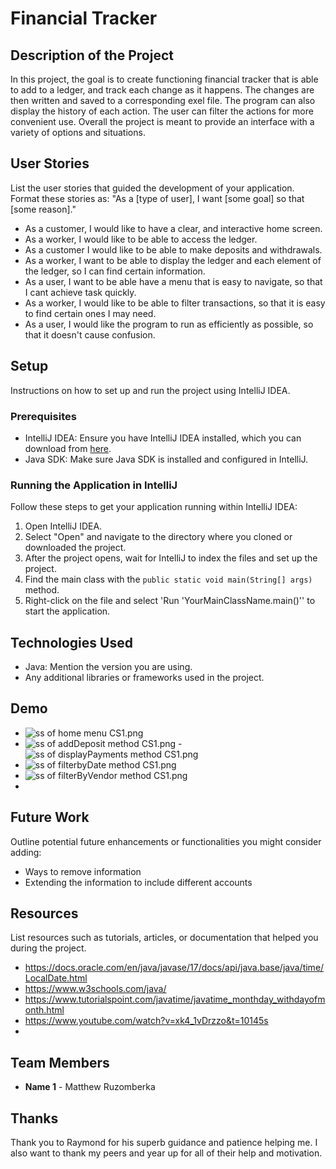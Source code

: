 # Financial Tracker

## Description of the Project

In this project, the goal is to create functioning financial tracker that is able to add to a ledger, and track each change as
it happens. The changes are then written and saved to a corresponding exel file. The program can also display the history
of each action. The user can filter the actions for more convenient use. Overall the project is meant to provide an interface with 
a variety of options and situations.

## User Stories

List the user stories that guided the development of your application. Format these stories as: "As a [type of user], I want [some goal] so that [some reason]."

- As a customer, I would like to have a clear, and interactive home screen.
- As a worker, I would like to be able to access the ledger.
- As a customer I would like to be able to make deposits and withdrawals.
- As a worker, I want to be able to display the ledger and each element of the ledger, so I can find certain information.
- As a user, I want to be able have a menu that is easy to navigate, so that I cant achieve task quickly.
- As a worker, I would like to be able to filter transactions, so that it is easy to find certain ones I may need.
- As a user, I would like the program to run as efficiently as possible, so that it doesn't cause confusion.

## Setup

Instructions on how to set up and run the project using IntelliJ IDEA.

### Prerequisites

- IntelliJ IDEA: Ensure you have IntelliJ IDEA installed, which you can download from [here](https://www.jetbrains.com/idea/download/).
- Java SDK: Make sure Java SDK is installed and configured in IntelliJ.

### Running the Application in IntelliJ

Follow these steps to get your application running within IntelliJ IDEA:

1. Open IntelliJ IDEA.
2. Select "Open" and navigate to the directory where you cloned or downloaded the project.
3. After the project opens, wait for IntelliJ to index the files and set up the project.
4. Find the main class with the `public static void main(String[] args)` method.
5. Right-click on the file and select 'Run 'YourMainClassName.main()'' to start the application.

## Technologies Used

- Java: Mention the version you are using.
- Any additional libraries or frameworks used in the project.

## Demo

- ![ss of home menu CS1.png](..%2F..%2F..%2F..%2FPictures%2FScreenshots%2Fss%20of%20home%20menu%20CS1.png)
- ![ss of addDeposit method CS1.png](..%2F..%2F..%2F..%2FPictures%2FScreenshots%2Fss%20of%20addDeposit%20method%20CS1.png)
-![ss of displayPayments method CS1.png](..%2F..%2F..%2F..%2FPictures%2FScreenshots%2Fss%20of%20displayPayments%20method%20CS1.png)
- ![ss of filterbyDate method CS1.png](..%2F..%2F..%2F..%2FPictures%2FScreenshots%2Fss%20of%20filterbyDate%20method%20CS1.png)
- ![ss of filterByVendor method CS1.png](..%2F..%2F..%2F..%2FPictures%2FScreenshots%2Fss%20of%20filterByVendor%20method%20CS1.png)
- 
## Future Work

Outline potential future enhancements or functionalities you might consider adding:

- Ways to remove information
- Extending the information to include different accounts

## Resources

List resources such as tutorials, articles, or documentation that helped you during the project.

- https://docs.oracle.com/en/java/javase/17/docs/api/java.base/java/time/LocalDate.html
- https://www.w3schools.com/java/
- https://www.tutorialspoint.com/javatime/javatime_monthday_withdayofmonth.html
- https://www.youtube.com/watch?v=xk4_1vDrzzo&t=10145s
- 


## Team Members

- **Name 1** - Matthew Ruzomberka 

## Thanks

Thank you to Raymond for his superb guidance and patience helping me. I also want to thank my peers and year up 
for all of their help and motivation.
